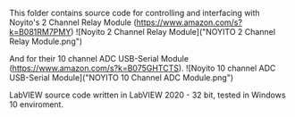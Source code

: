 This folder contains source code for controlling and interfacing with Noyito's 2 Channel Relay Module (https://www.amazon.com/s?k=B081RM7PMY) 
![Noyito 2 Channel Relay Module]("NOYITO 2 Channel Relay Module.png")

And for their 10 channel ADC USB-Serial Module (https://www.amazon.com/s?k=B075GHTCTS).
![Noyito 10 channel ADC USB-Serial Module]("NOYITO 10 Channel ADC Module.png")

LabVIEW source code written in LabVIEW 2020 - 32 bit, tested in Windows 10 enviroment.